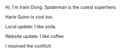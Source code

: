 Hi, I'm Irwin Dong.
Spiderman is the cutest superhero.

Harle Quinn is cool too.

Local update: I like soda.

Website update: I like coffee

I resolved the conflict!
